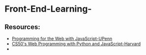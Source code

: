 # Front-End-Learning-
## Resources:
- [Programming for the Web with JavaScript-UPenn](https://courses.edx.org/courses/course-v1:PennX+SD4x+2T2017)
- [CS50's Web Programming with Python and JavaScript-Harvard](https://www.edx.org/course/cs50s-web-programming-with-python-and-javascript)
- 
